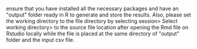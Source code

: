 
ensure that you have installed all the necessary packages and have an "output" folder ready in R to generate and store the results. Also, please set the working directory to the file directory by selecting session> Select working directory> to the source file location after opening the Rmd file on Rstudio locally while the file is placed at the same directory of "output" folder and the input csv file.
 

